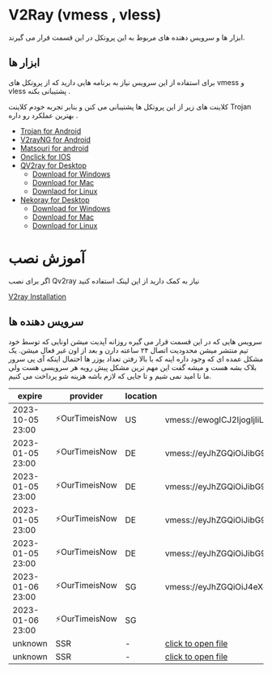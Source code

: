 # V2Ray (vmess , vless)
ابزار ها و سرویس دهنده های مربوط به این پروتکل در این قسمت قرار می گیرند. 

## ابزار ها 
برای استفاده از این سرویس نیاز به برنامه هایی دارید که از پروتکل های vmess و vless پشتیبانی بکنه . 

کلاینت های زیر از این پروتکل ها پشتیبانی  می کنن و بنابر تجربه خودم کلاینت Trojan بهترین عملکرد رو داره . 

- [Trojan for Android](/trojan/app)
- [V2rayNG for Android](/v2ray/app)
- [Matsouri for android](v2ray/app)
- [Onclick for IOS](https://apps.apple.com/us/app/oneclick-safe-easy-fast/id1545555197)
- [QV2ray for Desktop](/v2ray/app)
  - [Download for Windows](https://github.com/Qv2ray/Qv2ray/releases/download/v2.7.0/Qv2ray-v2.7.0-Windows-Installer.exe) 
  - [Download for Mac](https://github.com/Qv2ray/Qv2ray/releases/download/v2.7.0/Qv2ray-v2.7.0-macOS-x64.dmg)
  - [Downlaod for Linux](https://github.com/Qv2ray/Qv2ray/releases/download/v2.7.0/Qv2ray-v2.7.0-linux-x64.AppImage)
- [Nekoray for Desktop](https://github.com/MatsuriDayo/nekoray)
  - [Download for Windows](https://github.com/MatsuriDayo/nekoray/releases/download/2.3/nekoray-2.3-2022-11-09-windows64.zip)
  - [Download for Mac](https://github.com/MatsuriDayo/nekoray/releases/download/2.3/nekoray-2.3-2022-11-09-macos-amd64.dmg)
  - [Download for Linux](https://github.com/MatsuriDayo/nekoray/releases/download/2.3/nekoray-2.3-2022-11-09-linux64.zip)

# آموزش نصب 
اگر برای نصب Qv2ray نیاز به کمک دارید از این لینک استفاده کنید 

[V2ray Installation](/v2ray/guide/)


## سرویس دهنده ها 
سرویس هایی که در این قسمت قرار می گیره روزانه آپدیت میشن  اونایی که  توسط خود تیم منتشر میشن محدودیت اتصال ۲۴ ساعته دارن و بعد از اون غیر فعال میشن. یک مشکل عمده ای که وجود داره اینه که با بالا رفتن تعداد یوزر ها احتمال اینکه آی پی سرور بلاک بشه هست و میشه گفت این مهم ترین مشکل پیش رویه هر سرویسی هست ولی ما نا امید نمی شیم و تا جایی که لازم باشه هزینه شو پرداخت می کنیم. 

| expire | provider | location | url |
| ----- | ----- | ---- | ----- |
| 2023-10-05 23:00 | ⚡OurTimeisNow | US | vmess://ewogICJ2IjogIjIiLAogICJwcyI6ICLimqFBbm9ueW1vdXNlIzAxMC1PdXJUaW1lSXNOb3fimqEiLAogICJhZGQiOiAiMy4xMzMuMTMuMjQ3IiwKICAicG9ydCI6IDgwLAogICJpZCI6ICJhNDlmZWM3MS00YjgxLTQzNDYtYjc4My1hZTE4YWJjY2Q3NTEiLAogICJhaWQiOiAwLAogICJuZXQiOiAidGNwIiwKICAidHlwZSI6ICJodHRwIiwKICAiaG9zdCI6ICIiLAogICJwYXRoIjogIi8iLAogICJ0bHMiOiAibm9uZSIKfQ== | 
| 2023-01-05 23:00 | ⚡OurTimeisNow | DE | vmess://eyJhZGQiOiJibG9nLm91dGxhd2Fub255bW91c2UubWwiLCJhaWQiOjAsImlkIjoiMzdkZjZmZmYtYjlmYi00NzY3LWI3ZTYtYWQ1Zjk1ZDMwNmI4IiwibmV0IjoidGNwIiwicG9ydCI6MjAyMywicHMiOiLimqFBbm9ueW1vdXNlIzEwMC1PdXJUaW1lSXNOb3fimqEiLCJzY3kiOiJhZXMtMTI4LWdjbSIsInRscyI6Im5vbmUiLCJ0eXBlIjoiaHR0cCIsInYiOjJ9 | 
| 2023-01-05 23:00 | ⚡OurTimeisNow | DE | vmess://eyJhZGQiOiJibG9nLm91dGxhd2Fub255bW91c2UubWwiLCJhaWQiOjAsImlkIjoiMWNlZTYwMjUtMTc3ZC00ZTAzLWFjYzQtMjY1MDVlNmI0ZGRmIiwibmV0IjoidGNwIiwicG9ydCI6MjAyMywicHMiOiLimqFBbm9ueW1vdXNlIzEwMC1PdXJUaW1lSXNOb3fimqEiLCJzY3kiOiJhZXMtMTI4LWdjbSIsInRscyI6Im5vbmUiLCJ0eXBlIjoiaHR0cCIsInYiOjJ9 | 
| 2023-01-05 23:00 | ⚡OurTimeisNow | DE | vmess://eyJhZGQiOiJibG9nLm91dGxhd2Fub255bW91c2UubWwiLCJhaWQiOjAsImhvc3QiOiIiLCJpZCI6ImI4YmQ0YmFlLTg3YzQtNDkwOC1iM2UwLWY2OGMxMzVmZTQ3MiIsIm5ldCI6IndzIiwicGF0aCI6Ii8iLCJwb3J0Ijo4MDgwLCJwcyI6IuKaoUFub255bW91c2UjMTAxLU91clRpbWVJc05vd+KaoSIsInNjeSI6ImFlcy0xMjgtZ2NtIiwidGxzIjoibm9uZSIsInR5cGUiOiJub25lIiwidiI6Mn0= |
| 2023-01-05 23:00 | ⚡OurTimeisNow | DE | vmess://eyJhZGQiOiJibG9nLm91dGxhd2Fub255bW91c2UubWwiLCJhaWQiOjAsImhvc3QiOiIiLCJpZCI6IjhhYjFiZWEwLWU2ZDUtNDRhZS1mZmJlLTA0Y2NlZDRhMTU0OSIsIm5ldCI6IndzIiwicGF0aCI6Ii8iLCJwb3J0Ijo4MDgwLCJwcyI6IuKaoUFub255bW91c2UjMTAxLU91clRpbWVJc05vd+KaoSIsInNjeSI6ImFlcy0xMjgtZ2NtIiwidGxzIjoibm9uZSIsInR5cGUiOiJub25lIiwidiI6Mn0= | 
| 2023-01-06 23:00 | ⚡OurTimeisNow | SG | vmess://eyJhZGQiOiJ4eXoub3V0bGF3YW5vbnltb3VzZS5tbCIsImFpZCI6IjAiLCJhbHBuIjoiIiwiaG9zdCI6IiIsImlkIjoiY2QxYTFjNjUtY2E1YS00NzkyLTgxNDMtNTI1MjNiZTZkNTQ1IiwibmV0IjoidGNwIiwicGF0aCI6Ii8iLCJwb3J0IjoiNjAiLCJwcyI6IuKaoUFub255bW91c2UjMjAxLU91clRpbWVJc05vd+KaoSIsInNjeSI6ImF1dG8iLCJzbmkiOiIiLCJ0bHMiOiIiLCJ0eXBlIjoiaHR0cCIsInYiOiIyIn0= | vmess://eyJhZGQiOiIxNDMuMTk4LjIxOC45IiwiYWlkIjowLCJpZCI6IjMwYjc5MzdiLWMwM2MtNDllNi1kMzg0LWY2YTUxMjMzZTlkNCIsIm5ldCI6InRjcCIsInBvcnQiOjYwLCJwcyI6IuKaoUFub255bW91c2UjMjAxLU91clRpbWVJc05vd+KaoSIsInNjeSI6ImFlcy0xMjgtZ2NtIiwidGxzIjoibm9uZSIsInR5cGUiOiJodHRwIiwidiI6Mn0= |
| 2023-01-06 23:00 | ⚡OurTimeisNow | SG |
| unknown | SSR | - | [click to open file](/v2ray/config/ssr-1401-10-02txt) |
| unknown | SSR | - | [click to open file](/v2ray/config/ssr-1401-10-09txt) |
